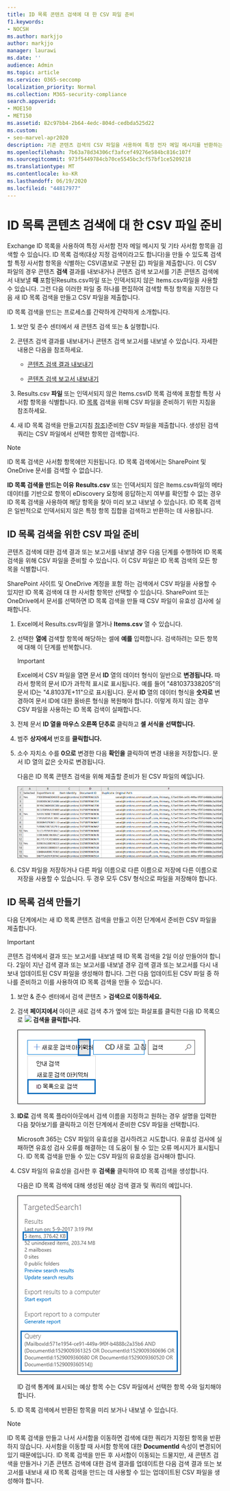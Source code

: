 ```yaml
---
title: ID 목록 콘텐츠 검색에 대 한 CSV 파일 준비
f1.keywords:
- NOCSH
ms.author: markjjo
author: markjjo
manager: laurawi
ms.date: ''
audience: Admin
ms.topic: article
ms.service: O365-seccomp
localization_priority: Normal
ms.collection: M365-security-compliance
search.appverid:
- MOE150
- MET150
ms.assetid: 82c97bb4-2b64-4edc-804d-cedbda525d22
ms.custom:
- seo-marvel-apr2020
description: 기존 콘텐츠 검색의 CSV 파일을 사용하여 특정 전자 메일 메시지를 반환하는 ID 목록 검색을 만들 수 있습니다.
ms.openlocfilehash: 7b63a78d34306cf3afcef49276e584bc816c107f
ms.sourcegitcommit: 973f5449784cb70ce5545bc3cf57bf1ce5209218
ms.translationtype: MT
ms.contentlocale: ko-KR
ms.lasthandoff: 06/19/2020
ms.locfileid: "44817977"
---
```

# <a name="prepare-a-csv-file-for-an-id-list-content-search"></a>ID 목록 콘텐츠 검색에 대 한 CSV 파일 준비

Exchange ID 목록을 사용하여 특정 사서함 전자 메일 메시지 및 기타 사서함 항목을 검색할 수 있습니다. ID 목록 검색(대상 지정 검색이라고도 합니다)을 만들 수 있도록 검색할 특정 사서함 항목을 식별하는 CSV(콤보로 구분된 값) 파일을 제출합니다. 이 CSV 파일의 경우 콘텐츠 **검색** 결과를 내보내거나 콘텐츠 검색 보고서를 기존 콘텐츠 검색에서 내보낼 **때** 포함된Results.csv파일 또는 인덱서되지 않은 Items.csv파일을 사용할 수 있습니다. 그런 다음 이러한 파일 중 하나를 편집하여 검색할 특정 항목을 지정한 다음 새 ID 목록 검색을 만들고 CSV 파일을 제출합니다.

ID 목록 검색을 만드는 프로세스를 간략하게 간략하게 소개합니다.

1. 보안 및 준수 센터에서 새 콘텐츠 검색 또는 & 실행합니다.

2. 콘텐츠 검색 결과를 내보내거나 콘텐츠 검색 보고서를 내보낼 수 있습니다. 자세한 내용은 다음을 참조하세요.

    - [콘텐츠 검색 결과 내보내기](export-search-results.md)

    - [콘텐츠 검색 보고서 내보내기](export-a-content-search-report.md)

3. Results.csv **파일** 또는 인덱서되지 않은 Items.csvID 목록 검색에 포함할 특정 사서함 항목을 식별합니다.  ID [목록](#prepare-the-csv-file-for-an-id-list-search) 검색을 위해 CSV 파일을 준비하기 위한 지침을 참조하세요.

4. 새 ID 목록 검색을 만들고(지침 [참조)](#create-an-id-list-search)준비한 CSV 파일을 제출합니다. 생성된 검색 쿼리는 CSV 파일에서 선택한 항목만 검색합니다.

> [!NOTE]
> ID 목록 검색은 사서함 항목에만 지원됩니다. ID 목록 검색에서는 SharePoint 및 OneDrive 문서를 검색할 수 없습니다.

 **ID 목록 검색을 만드는 이유** **Results.csv** 또는 인덱서되지 않은 Items.csv파일의 메타데이터를 기반으로 항목이 eDiscovery 요청에 응답하는지 여부를 확인할 수 없는 경우 ID 목록 검색을 사용하여 해당 항목을 찾아 미리 보고 내보낼 수 있습니다.  ID 목록 검색은 일반적으로 인덱서되지 않은 특정 항목 집합을 검색하고 반환하는 데 사용됩니다.

## <a name="prepare-the-csv-file-for-an-id-list-search"></a>ID 목록 검색을 위한 CSV 파일 준비

콘텐츠 검색에 대한 검색 결과 또는 보고서를 내보낼 경우 다음 단계를 수행하여 ID 목록 검색을 위해 CSV 파일을 준비할 수 있습니다. 이 CSV 파일은 ID 목록 검색의 모든 항목을 식별합니다.

SharePoint 사이트 및 OneDrive 계정을 포함 하는 검색에서 CSV 파일을 사용할  수 있지만 ID 목록 검색에 대 한 사서함 항목만 선택할 수 있습니다. SharePoint 또는 OneDrive에서 문서를 선택하면 ID 목록 검색을 만들 때 CSV 파일이 유효성 검사에 실패합니다.

1. Excel에서 Results.csv파일을 열거나 **Items.csv** 열 수 있습니다.

2. 선택한 **열에** 검색할 항목에 해당하는 셀에 **예를** 입력합니다. 검색하려는 모든 항목에 대해 이 단계를 반복합니다.

    > [!IMPORTANT]
    > Excel에서 CSV 파일을 열면 문서 **ID** 열의 데이터 형식이 일반으로 **변경됩니다.** 따라서 항목의 문서 ID가 과학적 표시로 표시됩니다. 예를 들어 "481037338205"의 문서 ID는 "4.81037E+11"으로 표시됩니다. 문서 **ID** 열의 데이터 형식을 **숫자로** 변경하여 문서 ID에 대한 올바른 형식을 복원해야 합니다. 이렇게 하지 않는 경우 CSV 파일을 사용하는 ID 목록 검색이 실패합니다.

3. 전체 문서 **ID 열을 마우스 오른쪽 단추로** 클릭하고 **셀 서식을 선택합니다.**

4. 범주 **상자에서** 번호를 **클릭합니다.**

5. 소수 자치소 수를 **0으로** 변경한 다음 **확인을** 클릭하여 변경 내용을 저장합니다. 문서 ID 열의 값은 숫자로 변경됩니다.

    다음은 ID 목록 콘텐츠 검색을 위해 제출할 준비가 된 CSV 파일의 예입니다.

    ![대상 콘텐츠 검색에 대한 CSV 파일의 예](../media/8371b8cb-1638-496e-9be1-fe1565757d67.png)

6. CSV 파일을 저장하거나  다른 파일 이름으로 다른 이름으로 저장에 다른 이름으로 저장을 사용할 수 있습니다. 두 경우 모두 CSV 형식으로 파일을 저장해야 합니다.

## <a name="create-an-id-list-search"></a>ID 목록 검색 만들기

다음 단계에서는 새 ID 목록 콘텐츠 검색을 만들고 이전 단계에서 준비한 CSV 파일을 제출합니다.

> [!IMPORTANT]
> 콘텐츠 검색에서 결과 또는 보고서를 내보낼 때 ID 목록 검색을 2일 이상 만들어야 합니다. 2일이 지난 검색 결과 또는 보고서를 내보낼 경우 검색 결과 또는 보고서를 다시 내보내 업데이트된 CSV 파일을 생성해야 합니다. 그런 다음 업데이트된 CSV 파일 중 하나를 준비하고 이를 사용하여 ID 목록 검색을 만들 수 있습니다.

1. 보안 & 준수 센터에서 검색 콘텐츠  \> **검색으로 이동하세요.**

2. 검색 **페이지에서** 아이콘 새로 검색 추가 옆에 있는 화살표를 클릭한 다음 ID 목록으로 ![ ](../media/8ee52980-254b-440b-99a2-18d068de62d3.gif)  **검색을 클릭합니다.**

    ![새 검색 드롭다운 목록에서 ID로 검색 목록 클릭](../media/e65f9942-09b2-4127-865e-e64029a590df.png)

3. **ID로** 검색 목록 플라이아웃에서 검색 이름을 지정하고 원하는 경우  설명을 입력한 다음 찾아보기를 클릭하고 이전 단계에서 준비한 CSV 파일을 선택합니다.

    Microsoft 365는 CSV 파일의 유효성을 검사하려고 시도합니다. 유효성 검사에 실패하면 유효성 검사 오류를 해결하는 데 도움이 될 수 있는 오류 메시지가 표시됩니다. ID 목록 검색을 만들 수 있는 CSV 파일의 유효성을 검사해야 합니다.

4. CSV 파일의 유효성을 검사한 후 **검색을** 클릭하여 ID 목록 검색을 생성합니다.

    다음은 ID 목록 검색에 대해 생성된 예상 검색 결과 및 쿼리의 예입니다.

    ![세부 정보 창의 대상 콘텐츠 검색에 대한 검색 쿼리](../media/dbd9e570-c04b-4056-a8a7-37e9916ec683.png)

    ID 검색 통계에 표시되는 예상 항목 수는 CSV 파일에서 선택한 항목 수와 일치해야 합니다.

5. ID 목록 검색에서 반환된 항목을 미리 보거나 내보낼 수 있습니다.

> [!NOTE]
> ID 목록 검색을 만들고 나서 사서함을 이동하면 검색에 대한 쿼리가 지정된 항목을 반환하지 않습니다. 사서함을 이동할 때 사서함 항목에 대한 **DocumentId** 속성이 변경되어 있기 때문에입니다. ID 목록 검색을 만든 후 사서함이 이동되는 드물지만, 새 콘텐츠 검색을 만들거나 기존 콘텐츠 검색에 대한 검색 결과를 업데이트한 다음 검색 결과 또는 보고서를 내보내 새 ID 목록 검색을 만드는 데 사용할 수 있는 업데이트된 CSV 파일을 생성해야 합니다.
